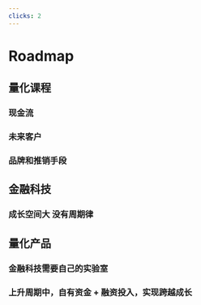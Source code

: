 ```yaml
---
clicks: 2
---
```

# Roadmap

<Show at="0">

## 量化课程
### 现金流
### 未来客户
### 品牌和推销手段

</Show>

<Show at="1">


## 金融科技
### 成长空间大 没有周期律


</Show>

<show at="2">

## 量化产品
### 金融科技需要自己的实验室
### 上升周期中，自有资金 + 融资投入，实现跨越成长

</show>
